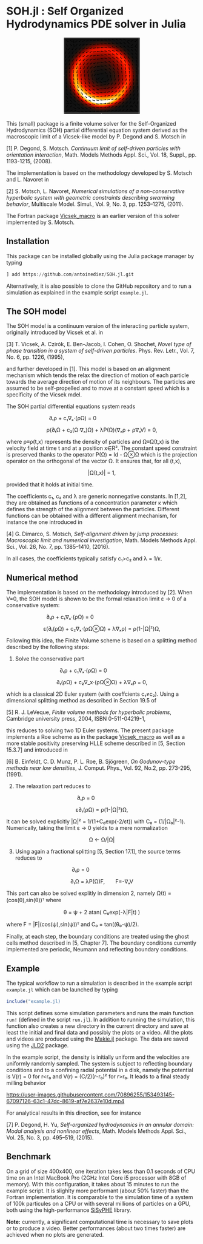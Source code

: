 # SOH.jl : Self Organized Hydrodynamics PDE solver in Julia

<p align="center">
<img src="mill.png" alt="mill" width="200">
</p>


This (small) package is a finite volume solver for the Self-Organized Hydrodynamics (SOH) partial differential equation system derived as the macroscopic limit of a Vicsek-like model by P. Degond and S. Motsch in 

[1] P. Degond, S. Motsch. *Continuum limit of self-driven particles with orientation interaction*, Math. Models Methods Appl. Sci., Vol. 18, Suppl., pp. 1193-1215, (2008).

The implementation is based on the methodology developed by S. Motsch and L. Navoret in 

[2] S. Motsch, L. Navoret, *Numerical simulations of a non-conservative hyperbolic system with geometric constraints describing swarming behavior*, Multiscale Model. Simul., Vol. 9, No. 3, pp. 1253–1275, (2011).

The Fortran package [Vicsek_macro](https://github.com/smotsch/Vicsek_macro) is an earlier version of this solver implemented by S. Motsch.


## Installation 

This package can be installed globally using the Julia package manager by typing

```julia
] add https://github.com/antoinediez/SOH.jl.git
```

Alternatively, it is also possible to clone the GitHub repository and to run a simulation as explained in the example script ``example.jl``. 

## The SOH model

The SOH model is a continuum version of the interacting particle system, originally introduced by Vicsek et al. in 

[3] T. Vicsek, A. Czirók, E. Ben-Jacob, I. Cohen, O. Shochet, *Novel type of phase transition in a system of self-driven particles*. Phys. Rev. Letr., Vol. 7, No. 6, pp. 1226, (1995),

and further developed in [1]. This model is based on an alignment mechanism which tends the relax the direction of motion of each particle towards the average direction of motion of its neighbours. The particles are assumed to be self-propelled and to move at a constant speed which is a specificity of the Vicsek mdel. 

The SOH partial differential equations system reads 

<div align=center>
∂ₜρ + c₁∇ₓ⋅(ρΩ) = 0           

ρ(∂ₜΩ + c₂(Ω⋅∇ₓ)Ω) + λP(Ω)(∇ₓρ + ρ∇ₓV) = 0,
</div>

where ρ≡ρ(t,x) represents the density of particles and Ω≡Ω(t,x) is the velocity field at time t and at a position x∈R². The constant speed constraint is preserved thanks to the operator P(Ω) = Id - Ω⊗Ω which is the projection operator on the orthogonal of the vector Ω. It ensures that, for all (t,x), 

<div align=center>
|Ω(t,x)| = 1,
</div>

provided that it holds at initial time. 

The coefficients c₁, c₂ and λ are generic nonnegative constants. In [1,2], they are obtained as functions of a concentration parameter κ which defines the strength of the alignment between the particles. Different functions can be obtained with a different alignment mechanism, for instance the one introduced in 

[4] G. Dimarco, S. Motsch, *Self-alignment driven by jump processes: Macroscopic limit and numerical investigation*, Math. Models Methods Appl. Sci., Vol. 26, No. 7, pp. 1385–1410, (2016). 

In all cases, the coefficients typically satisfy c₁>c₂ and λ = 1/κ.


## Numerical method

The implementation is based on the methodology introduced by [2]. When V=0, the SOH model is shown to be the formal relaxation limit ɛ → 0 of a conservative system:

<div align=center>
∂ₜρ + c₁∇ₓ⋅(ρΩ) = 0            

ɛ(∂ₜ(ρΩ) + c₂∇ₓ⋅(ρΩ⊗Ω) + λ∇ₓρ) = ρ(1-|Ω|²)Ω,
</div>


Following this idea, the Finite Volume scheme is based on a splitting method described by the following steps: 

1. Solve the conservative part 

<div align=center>
∂ₜρ + c₁∇ₓ⋅(ρΩ) = 0       

∂ₜ(ρΩ) + c₂∇_x⋅(ρΩ⊗Ω) + λ∇ₓρ = 0,
</div>



which is a classical 2D Euler system (with coeffcients c₁≠c₂). Using a dimensional splitting method as described in Section 19.5 of 

[5] R. J. LeVeque, *Finite volume methods for hyperbolic problems*, Cambridge university press, 2004, ISBN 0-511-04219-1, 

this reduces to solving two 1D Euler systems. The present package implements a Roe scheme as in the package [Vicsek_macro](https://github.com/smotsch/Vicsek_macro) as well as a more stable positivity preserving HLLE scheme described in [5, Section 15.3.7] and introduced in 

[6] B. Einfeldt, C. D. Munz, P. L. Roe, B. Sjögreen, *On Godunov-type methods near low densities*, J. Comput. Phys., Vol. 92, No.2, pp. 273-295, (1991).

2. The relaxation part reduces to 

<div align=center>
∂ₜρ = 0      

ɛ∂ₜ(ρΩ) = ρ(1-|Ω|²)Ω,
</div>

It can be solved explicitly |Ω|² = 1/(1+C₀exp(-2/ɛt)) with C₀ = (1/|Ω₀|²-1). Numerically, taking the limit ɛ → 0 yields to a mere normalization 

<div align=center>
Ω ← Ω/|Ω|
</div>

3. Using again a fractional splitting [5, Section 17.1], the source terms reduces to 

<div align=center>
∂ₜρ = 0        

∂ₜΩ = λP(Ω)F,  F=-∇ₓV
</div>


This part can also be solved explitly in dimension 2, namely Ω(t) = (cos(θ),sin(θ))ᵀ where 

<div align=center>
θ = ψ + 2 atan( C₀exp(-λ|F|t) )
</div>

where F = |F|(cos(ψ),sin(ψ))ᵀ and C₀ = tan((θ₀-ψ)/2). 

Finally, at each step, the boundary conditions are treated using the ghost cells method described in [5, Chapter 7]. The boundary conditions currently implemented are periodic, Neumann and reflecting boundary conditions. 

## Example 

The typical workflow to run a simulation is described in the example script ``example.jl`` which can be launched by typing 

```julia
include("example.jl)
```

This script defines some simulation parameters and runs the main function `run!` (defined in the script `run.jl`). In addition to running the simulation, this function also creates a new directory in the current directory and save at least the initial and final data and possibly the plots or a video. All the plots and videos are produced using the [Makie.jl](https://makie.juliaplots.org/stable/) package. The data are saved using the [JLD2](https://github.com/JuliaIO/JLD2.jl) package.  

In the example script, the density is initially uniform and the velocities are uniformly randomly sampled. The system is subject to reflecting boundary conditions and to a confining radial potential in a disk, namely the potential is V(r) = 0 for r<r₀ and V(r) = (C/2)(r-r₀)² for r>r₀. It leads to a final steady milling behavior

https://user-images.githubusercontent.com/70896255/153493145-67097126-63c1-47dc-8619-af7e2637e10d.mp4

For analytical results in this direction, see for instance 

[7] P. Degond, H. Yu, *Self-organized hydrodynamics in an annular domain: Modal analysis and nonlinear effects*, Math. Models Methods Appl. Sci., Vol. 25, No. 3, pp. 495–519, (2015).



## Benchmark

On a grid of size 400x400, one iteration takes less than 0.1 seconds of CPU time on an Intel MacBook Pro (2GHz Intel Core i5 processor with 8GB of memory). With this configuration, it takes about 15 minutes to run the example script. It is slighlty more performant (about 50% faster) than the Fortran implementation. It is comparable to the simulation time of a system of 100k particules on a CPU or with several millions of particles on a GPU, both using the high-performance [SiSyPHE](https://github.com/antoinediez/Sisyphe) library. 

**Note:** currently, a significant computational time is necessary to save plots or to produce a video. Better performances (about two times faster) are achieved when no plots are generated. 





